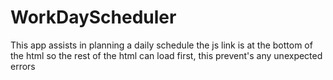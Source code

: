 # WorkDayScheduler
This app assists in planning a daily schedule
the js link is at the bottom of the html so the rest of the html can load first, this prevent's any unexpected errors